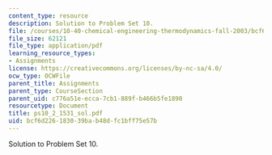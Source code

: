 ```yaml
---
content_type: resource
description: Solution to Problem Set 10.
file: /courses/10-40-chemical-engineering-thermodynamics-fall-2003/bcf6d226183039bab48dfc1bff75e57b_ps10_2_1531_sol.pdf
file_size: 62121
file_type: application/pdf
learning_resource_types:
- Assignments
license: https://creativecommons.org/licenses/by-nc-sa/4.0/
ocw_type: OCWFile
parent_title: Assignments
parent_type: CourseSection
parent_uid: c776a51e-ecca-7cb1-889f-b466b5fe1890
resourcetype: Document
title: ps10_2_1531_sol.pdf
uid: bcf6d226-1830-39ba-b48d-fc1bff75e57b
---
```

Solution to Problem Set 10.